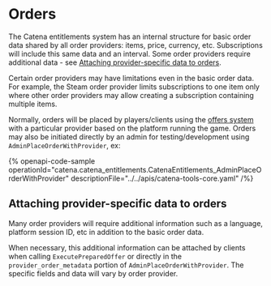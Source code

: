 # Orders

The Catena entitlements system has an internal structure for basic order data shared by all order providers: items,
price, currency, etc. Subscriptions will include this same data and an interval. Some order providers require additional
data - see [Attaching provider-specific data to orders](#attaching-provider-specific-data-to-orders).

Certain order providers may have limitations even in the basic order data. For example, the Steam order provider limits
subscriptions to one item only where other order providers may allow creating a subscription containing multiple items.

Normally, orders will be placed by players/clients using the [offers system](offers.md) with a particular provider based
on the platform running the game. Orders may also be initiated directly by an admin for testing/development using
`AdminPlaceOrderWithProvider`, ex:

{% openapi-code-sample operationId="catena.catena_entitlements.CatenaEntitlements_AdminPlaceOrderWithProvider"
descriptionFile="../../apis/catena-tools-core.yaml" /%}

## Attaching provider-specific data to orders

Many order providers will require additional information such as a language, platform session ID, etc in addition to the
basic order data.

When necessary, this additional information can be attached by clients when calling `ExecutePreparedOffer` or directly
in the `provider_order_metadata` portion of `AdminPlaceOrderWithProvider`. The specific fields and data will vary by
order provider.